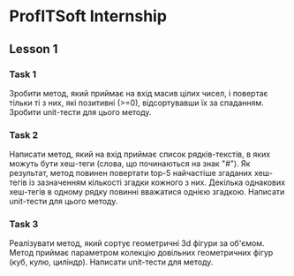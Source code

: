 # ProfITSoft Internship
## Lesson 1
### Task 1
Зробити метод, який приймає на вхід масив цілих чисел,
і повертає тільки ті з них, які позитивні (>=0), відсортувавши їх за спаданням.
Зробити unit-тести для цього методу.

### Task 2
Написати метод, який на вхід приймає список рядків-текстів,
в яких можуть бути хеш-теги (слова, що починаються на знак "#").
Як результат, метод повинен повертати top-5 найчастіше згаданих хеш-тегів
із зазначенням кількості згадки кожного з них.
Декілька однакових хеш-тегів в одному рядку повинні вважатися однією згадкою.
Написати unit-тести для цього методу.

### Task 3
Реалізувати метод, який сортує геометричні 3d фігури за об'ємом.
Метод приймає параметром колекцію довільних геометричних фігур (куб, кулю, циліндр).
Написати unit-тести для методу.
